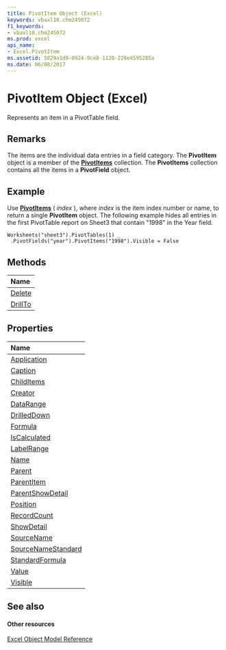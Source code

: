 ```yaml
---
title: PivotItem Object (Excel)
keywords: vbaxl10.chm245072
f1_keywords:
- vbaxl10.chm245072
ms.prod: excel
api_name:
- Excel.PivotItem
ms.assetid: 5829a1d9-0924-9ce8-1120-229e4595285a
ms.date: 06/08/2017
---
```



# PivotItem Object (Excel)

Represents an item in a PivotTable field.


## Remarks

 The items are the individual data entries in a field category. The **PivotItem** object is a member of the **[PivotItems](pivotitems-object-excel.md)** collection. The **PivotItems** collection contains all the items in a **PivotField** object.


## Example

Use **[PivotItems](pivotfield-pivotitems-method-excel.md)** ( _index_ ), where _index_ is the item index number or name, to return a single **PivotItem** object. The following example hides all entries in the first PivotTable report on Sheet3 that contain "1998" in the Year field.


```
Worksheets("sheet3").PivotTables(1) _ 
 .PivotFields("year").PivotItems("1998").Visible = False
```


## Methods



|**Name**|
|:-----|
|[Delete](pivotitem-delete-method-excel.md)|
|[DrillTo](pivotitem-drillto-method-excel.md)|

## Properties



|**Name**|
|:-----|
|[Application](pivotitem-application-property-excel.md)|
|[Caption](pivotitem-caption-property-excel.md)|
|[ChildItems](pivotitem-childitems-property-excel.md)|
|[Creator](pivotitem-creator-property-excel.md)|
|[DataRange](pivotitem-datarange-property-excel.md)|
|[DrilledDown](pivotitem-drilleddown-property-excel.md)|
|[Formula](pivotitem-formula-property-excel.md)|
|[IsCalculated](pivotitem-iscalculated-property-excel.md)|
|[LabelRange](pivotitem-labelrange-property-excel.md)|
|[Name](pivotitem-name-property-excel.md)|
|[Parent](pivotitem-parent-property-excel.md)|
|[ParentItem](pivotitem-parentitem-property-excel.md)|
|[ParentShowDetail](pivotitem-parentshowdetail-property-excel.md)|
|[Position](pivotitem-position-property-excel.md)|
|[RecordCount](pivotitem-recordcount-property-excel.md)|
|[ShowDetail](pivotitem-showdetail-property-excel.md)|
|[SourceName](pivotitem-sourcename-property-excel.md)|
|[SourceNameStandard](pivotitem-sourcenamestandard-property-excel.md)|
|[StandardFormula](pivotitem-standardformula-property-excel.md)|
|[Value](pivotitem-value-property-excel.md)|
|[Visible](pivotitem-visible-property-excel.md)|

## See also


#### Other resources


[Excel Object Model Reference](http://msdn.microsoft.com/library/11ea8598-8a20-92d5-f98b-0da04263bf2c%28Office.15%29.aspx)
